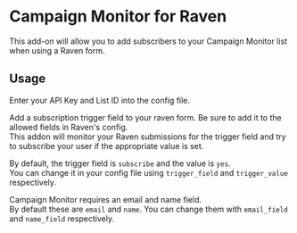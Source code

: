# Campaign Monitor for Raven
This add-on will allow you to add subscribers to your Campaign Monitor list when using a Raven form.

## Usage

Enter your API Key and List ID into the config file.

Add a subscription trigger field to your raven form. Be sure to add it to the allowed fields in Raven's config.  
This addon will monitor your Raven submissions for the trigger field and try to subscribe your user if the appropriate value is set.

By default, the trigger field is `subscribe` and the value is `yes`.   
You can change it in your config file using `trigger_field` and `trigger_value` respectively.

Campaign Monitor requires an email and name field.  
By default these are `email` and `name`. You can change them with `email_field` and `name_field` respectively.